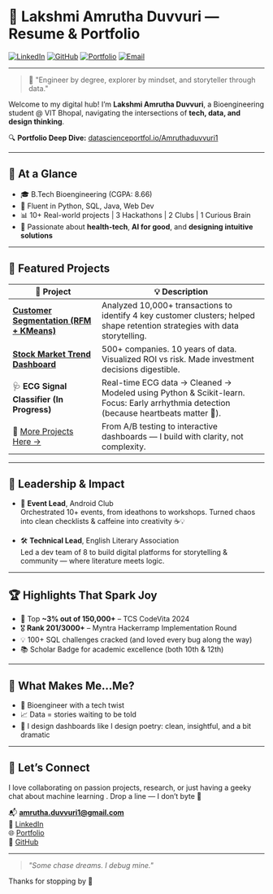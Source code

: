 # 💼 Lakshmi Amrutha Duvvuri — Resume & Portfolio

[![LinkedIn](https://img.shields.io/badge/LinkedIn-Amrutha_Duvvuri-blue?logo=linkedin)](https://www.linkedin.com/in/amrutha-duvvuri)
[![GitHub](https://img.shields.io/badge/GitHub-amruthaduvvuri-181717?logo=github)](https://github.com/amruthaduvvuri)
[![Portfolio](https://img.shields.io/badge/Portfolio-Explore-33B864?logo=vercel&logoColor=white)](http://datascienceportfol.io/Amruthaduvvuri1)
[![Email](https://img.shields.io/badge/Gmail-amrutha.duvvuri1%40gmail.com-D14836?logo=gmail&logoColor=white)](mailto:amrutha.duvvuri1@gmail.com)

---

> 🧠 "Engineer by degree, explorer by mindset, and storyteller through data."  

Welcome to my digital hub! I’m **Lakshmi Amrutha Duvvuri**, a Bioengineering student @ VIT Bhopal, navigating the intersections of **tech, data, and design thinking**.

 
🔍 **Portfolio Deep Dive:** [datascienceportfol.io/Amruthaduvvuri1](http://datascienceportfol.io/Amruthaduvvuri1)

---

## 🚀 At a Glance

- 🎓 B.Tech Bioengineering (CGPA: 8.66)  
- 🧰 Fluent in Python, SQL, Java, Web Dev  
- 📊 10+ Real-world projects | 3 Hackathons | 2 Clubs | 1 Curious Brain  
- 🔬 Passionate about **health-tech**, **AI for good**, and **designing intuitive solutions**

---

## 🧪 Featured Projects

| 🚧 Project | 💡 Description |
|-----------|----------------|
| [**Customer Segmentation (RFM + KMeans)**](https://github.com/amruthaduvvuri/RFM_Analysis) | Analyzed 10,000+ transactions to identify 4 key customer clusters; helped shape retention strategies with data storytelling. |
| [**Stock Market Trend Dashboard**](https://github.com/amruthaduvvuri/MutualFundPlan) | 500+ companies. 10 years of data. Visualized ROI vs risk. Made investment decisions digestible. |
| 🩺 **ECG Signal Classifier (In Progress)** | Real-time ECG data → Cleaned → Modeled using Python & Scikit-learn. Focus: Early arrhythmia detection (because heartbeats matter 💓). |
| 🧠 [More Projects Here →](http://datascienceportfol.io/Amruthaduvvuri1) | From A/B testing to interactive dashboards — I build with clarity, not complexity. |

---

## 💼 Leadership & Impact

- 🎯 **Event Lead**, Android Club  
  Orchestrated 10+ events, from ideathons to workshops. Turned chaos into clean checklists & caffeine into creativity ☕️💡

- 🛠️ **Technical Lead**, English Literary Association  
  Led a dev team of 8 to build digital platforms for storytelling & community — where literature meets logic.

---

## 🏆 Highlights That Spark Joy

- 🌟 Top **~3% out of 150,000+** – TCS CodeVita 2024  
- 🎖 **Rank 201/3000+** – Myntra Hackerramp Implementation Round  
- 💡 100+ SQL challenges cracked (and loved every bug along the way)  
- 📚 Scholar Badge for academic excellence (both 10th & 12th)

---

## 🧠 What Makes Me…Me?

- 🧬 Bioengineer with a tech twist  
- 📈 Data = stories waiting to be told  
- 🎨 I design dashboards like I design poetry: clean, insightful, and a bit dramatic 

---

## 🤝 Let’s Connect

I love collaborating on passion projects, research, or just having a geeky chat about machine learning . Drop a line — I don’t byte 🖖

📬 **[amrutha.duvvuri1@gmail.com](mailto:amrutha.duvvuri1@gmail.com)**  
🔗 [LinkedIn](https://www.linkedin.com/in/amrutha-duvvuri)  
🌐 [Portfolio](http://datascienceportfol.io/Amruthaduvvuri1)  
🐍 [GitHub](https://github.com/amruthaduvvuri)

---

> _"Some chase dreams. I debug mine."_

Thanks for stopping by 💙
